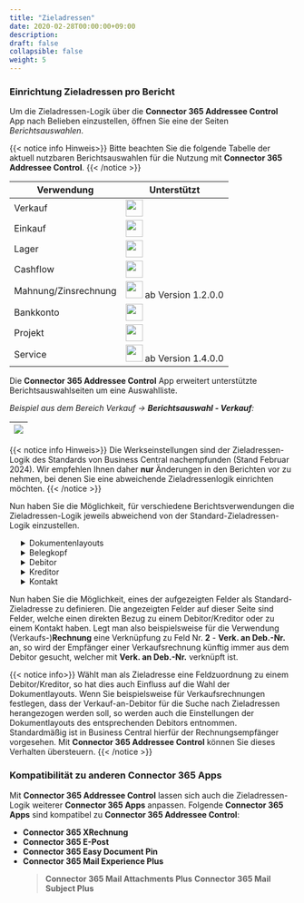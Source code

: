 ```yaml
---
title: "Zieladressen"
date: 2020-02-28T00:00:00+09:00
description: 
draft: false
collapsible: false
weight: 5
---
```

### Einrichtung Zieladressen pro Bericht

Um die Zieladressen-Logik über die **Connector 365 Addressee Control** App nach Belieben einzustellen, öffnen Sie eine der Seiten *Berichtsauswahlen*.

{{< notice info Hinweis>}}
Bitte beachten Sie die folgende Tabelle der aktuell nutzbaren Berichtsauswahlen für die Nutzung mit **Connector 365 Addressee Control**.
{{< /notice >}}

| Verwendung | Unterstützt|
-------------|-------------
| Verkauf    | <img src="/images/apps/Addresse_Control/tick.png" width=30 >       |
| Einkauf    | <img src="/images/apps/Addresse_Control/tick.png" width=30 >       |
| Lager      | <img src="/images/apps/Addresse_Control/cross.png" width=30 >       |
| Cashflow   | <img src="/images/apps/Addresse_Control/cross.png" width=30 >       |
| Mahnung/Zinsrechnung  | <img src="/images/apps/Addresse_Control/tick.png" width=30 > ab Version 1.2.0.0 |
| Bankkonto | <img src="/images/apps/Addresse_Control/cross.png" width=30 >  |
| Projekt | <img src="/images/apps/Addresse_Control/cross.png" width=30 >  |
| Service | <img src="/images/apps/Addresse_Control/tick.png" width=30 > ab Version 1.4.0.0 |

Die **Connector 365 Addressee Control** App erweitert unterstützte Berichtsauswahlseiten um eine Auswahlliste.

*Beispiel aus dem Bereich Verkauf -> **Berichtsauswahl - Verkauf**:*

|<img src="/images/apps/Addresse_Control/AddresseeControl_Priorität_der_Adresse_DEU.png" />|
|-|

{{< notice info Hinweis>}}
Die Werkseinstellungen sind der Zieladressen-Logik des Standards von Business Central nachempfunden (Stand Februar 2024). 
Wir empfehlen Ihnen daher **nur** Änderungen in den Berichten vor zu nehmen, bei denen Sie eine abweichende Zieladressenlogik einrichten möchten.
{{< /notice >}}
<p></p>

Nun haben Sie die Möglichkeit, für verschiedene Berichtsverwendungen die Zieladressen-Logik jeweils abweichend von der Standard-Zieladressen-Logik einzustellen. 

<div style="text-indent:20px;"><details>
  <summary>Dokumentenlayouts</summary>
  <p style="text-indent:30px;">Bei der Standard-Zieladressen-Logik von Business Central hat die höchste Priorität das Dokumentenlayout der Rech. an Deb.-Nr., woraus die</p> <p style="text-indent:30px;">Empfänger E-Mail gezogen wird. Im unten gezeigten Beispiel sehen Sie das Dokumentenlayout des rechnungsempfangenden Debitors. </p>
  <p style="text-indent:30px;">Für die Verwendung Rechnung sehen Sie das als Empfänger-E-Mail: "demo@belware.de" hinterlegt ist. </p> 
  <p style="text-indent:30px;">Zusätzlich sind 3 weitere Zieladressen hinterlegt, die bei dieser Verwendung ebenfalls mitgenommen werden.</p>
  <p style="text-indent:30px;"><img src="/images/apps/Addresse_Control/Dokumentenlayouts_Zieladressen.png" /></p>
  <p style="text-indent:30px;">Die Abbildung zeigt Ihnen ein Beispiel für die hinterlegte Priorität der Adresse mit den folgenden Parametern: </p>
  <p style="text-indent:30px;">Dokumentlayouts als Herkunft Art, 10000 Adatum Corporation als Rechn. an Deb.-Nr. und demo@belware.de als Empfänger-E-Mail </p>
  <p style="text-indent:30px;">mit weiteren 3 Zieladressen.</p>
</details></div>

<div style="text-indent:20px;"><details>
  <summary>Belegkopf</summary>
  <p style="text-indent:30px;">Nach der Standard-Zieladressen-Logik von Business Central wird, sollte in den Dokumentenlayouts kein Empfänger hinterlegt sein, als</p> 
  <p style="text-indent:30px;">nächstes die E-Mailadresse aus dem Belegkopf herangezogen.</p>
 <img src="/images/apps/Addresse_Control/Belegkopf_Zieladresse_DEU.png" />
 <p style="text-indent:30px;">Hier ist im Belegkopf "adatum@corporation.de als E-Mail hinterlegt.</p>
</details></div>

<div style="text-indent:20px;"><details>
  <summary>Debitor</summary>
  <p style="text-indent:30px;">Im letzten Schritt fällt der Standard von Business Central bei der Zieladressen-Logik auf die E-Mailadresse des rechnungsempfangenden</p> 
  <p style="text-indent:30px;">Debitors zurück, wenn in den Dokumentenlayouts als auch im Belegkopf keine Empfänger-E-Mail hinterlegt sind. </p>
  <img src="/images/apps/Addresse_Control/Debitor_Zieladresse_DEU.png" />
  <p style="text-indent:30px;">Welche E-Mail beim Debitor hinterlegt ist, können Sie über die Debitorenkarte im Abschnitt Adresse und Kontakt einsehen.</p> 
  <p style="text-indent:30px;">In diesem Beispiel würde bei fehlender E-Mail in den Dokumentenlayouts und im Belegkopf die E-Mailadresse "adatum.corporation@mail.de"</p>
  <p style="text-indent:30px;">als Empfänger-E-Mail herangezogen, da diese beim rechnungsempfangenden Debitor alas E-Mail hinterlegt ist.</p>
</details></div>

<div style="text-indent:20px;"><details>
  <summary>Kreditor</summary>
  <p style="text-indent:30px;">Genau wie der Debitor beim Verkauf, wird der Kreditor beim Einkauf als letzte Priorität bezüglich der Zieladressen-Logik herangezogen.</p> 
  <p style="text-indent:30px;">Die E-Mail, welche beim Kreditor hinterlegt ist, können Sie über die Kreditorenkarte im Abschnitt Adresse und Kontakt einsehen.</p>
  <img src="/images/apps/Addresse_Control/Priorität_Kreditor_DEU.png" />
</details></div>

<div style="text-indent:20px;"><details>
  <summary>Kontakt</summary>
  <p style="text-indent:30px;">Standardmäßig wird der Kontakt bei der Zieladressen-Logik von Business Central nicht berücksichtigt.</p> 
  <p style="text-indent:30px;">Für eine flexibele Empfängersteuerung können Sie jedoch auch auf die Ebene des Kontakts zugreifen.</p>
</details></div>
<p></p>




Nun haben Sie die Möglichkeit, eines der aufgezeigten Felder als Standard-Zieladresse zu definieren.
Die angezeigten Felder auf dieser Seite sind Felder, welche einen direkten Bezug zu einem Debitor/Kreditor oder zu einem Kontakt haben.
Legt man also beispielsweise für die Verwendung (Verkaufs-)**Rechnung** eine Verknüpfung zu Feld Nr. **2** - **Verk. an Deb.-Nr.** an, so wird der Empfänger einer Verkaufsrechnung künftig immer aus dem Debitor gesucht, welcher mit **Verk. an Deb.-Nr.** verknüpft ist.

{{< notice info>}}
Wählt man als Zieladresse eine Feldzuordnung zu einem Debitor/Kreditor, so hat dies auch Einfluss auf die Wahl der Dokumentlayouts. 
Wenn Sie beispielsweise für Verkaufsrechnungen festlegen, dass der Verkauf-an-Debitor für die Suche nach Zieladressen herangezogen werden soll, so werden auch die Einstellungen der Dokumentlayouts des entsprechenden Debitors entnommen. 
Standardmäßig ist in Business Central hierfür der Rechnungsempfänger vorgesehen. 
Mit **Connector 365 Addressee Control** können Sie dieses Verhalten übersteuern.
{{< /notice >}}

<a name="ACCon365" class="anchor"></a>
### Kompatibilität zu anderen **Connector 365 Apps**

Mit **Connector 365 Addressee Control** lassen sich auch die Zieladressen-Logik weiterer **Connector 365 Apps** anpassen.
Folgende **Connector 365 Apps** sind kompatibel zu **Connector 365 Addressee Control**:

-  **Connector 365 XRechnung**
-  **Connector 365 E-Post**
-  **Connector 365 Easy Document Pin**
-  **Connector 365 Mail Experience Plus**
   >  **Connector 365 Mail Attachments Plus**
   >  **Connector 365 Mail Subject Plus**
